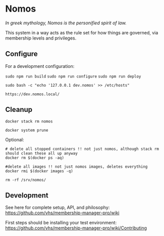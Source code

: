 # Nomos

_In greek mythology, Nomos is the personified spirit of law._

This system in a way acts as the rule set for how things are governed, via membership levels and privileges.

## Configure


For a development configuration:

`sudo npm run build`
`sudo npm run configure`
`sudo npm run deploy`

`sudo bash -c "echo '127.0.0.1 dev.nomos' >> /etc/hosts"`

`https://dev.nomos.local/`

## Cleanup

```
docker stack rm nomos

docker system prune
```

Optional:
```
# delete all stopped containers !! not just nomos, although stack rm should clean these all up anyway
docker rm $(docker ps -aq)

#delete all images !! not just nomos images, deletes everything
docker rmi $(docker images -q)

rm -rf /srv/nomos/
```

## Development

See here for complete setup, API, and philosophy:
https://github.com/vhs/membership-manager-pro/wiki

First steps should be installing your test environment:
https://github.com/vhs/membership-manager-pro/wiki/Contributing
